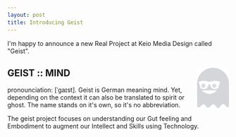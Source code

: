 ```yaml
---
layout: post
title: Introducing Geist
---
```

I'm happy to announce a new Real Project at Keio Media Design called "Geist". 

## GEIST :: MIND <img style="float: right;" src="images/logo_nt.svg">

pronounciation: [ˈɡaɪst]. Geist is German meaning mind. Yet, depending on the context it can also be translated to spirit or ghost. The name stands on it's own, so it's no abbreviation.

The geist project focuses on understanding our Gut feeling and Embodiment to augment our Intellect and Skills using Technology.


